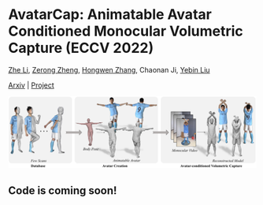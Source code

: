 # AvatarCap: Animatable Avatar Conditioned Monocular Volumetric Capture (ECCV 2022)
[Zhe Li](http://lizhe00.github.io/), [Zerong Zheng](http://zhengzerong.github.io/), [Hongwen Zhang](https://hongwenzhang.github.io/), Chaonan Ji, [Yebin Liu](https://liuyebin.com)

[Arxiv](https://arxiv.org/abs/2207.02031) | [Project](https://liuyebin.com/avatarcap/avatarcap.html)

![](assets/teaser.jpg)

## Code is coming soon!
